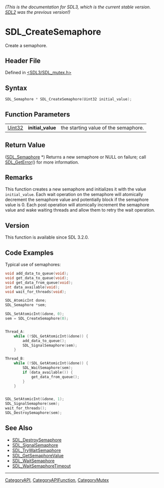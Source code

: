###### (This is the documentation for SDL3, which is the current stable version. [SDL2](https://wiki.libsdl.org/SDL2/) was the previous version!)
# SDL_CreateSemaphore

Create a semaphore.

## Header File

Defined in [<SDL3/SDL_mutex.h>](https://github.com/libsdl-org/SDL/blob/main/include/SDL3/SDL_mutex.h)

## Syntax

```c
SDL_Semaphore * SDL_CreateSemaphore(Uint32 initial_value);
```

## Function Parameters

|                  |                   |                                      |
| ---------------- | ----------------- | ------------------------------------ |
| [Uint32](Uint32) | **initial_value** | the starting value of the semaphore. |

## Return Value

([SDL_Semaphore](SDL_Semaphore) *) Returns a new semaphore or NULL on
failure; call [SDL_GetError](SDL_GetError)() for more information.

## Remarks

This function creates a new semaphore and initializes it with the value
`initial_value`. Each wait operation on the semaphore will atomically
decrement the semaphore value and potentially block if the semaphore value
is 0. Each post operation will atomically increment the semaphore value and
wake waiting threads and allow them to retry the wait operation.

## Version

This function is available since SDL 3.2.0.

## Code Examples

Typical use of semaphores:

```c
void add_data_to_queue(void);
void get_data_to_queue(void);
void get_data_from_queue(void);
int data_available(void);
void wait_for_threads(void);

SDL_AtomicInt done;
SDL_Semaphore *sem;

SDL_SetAtomicInt(&done, 0);
sem = SDL_CreateSemaphore(0);


Thread_A:
    while (!SDL_GetAtomicInt(&done)) {
        add_data_to_queue();
        SDL_SignalSemaphore(sem);
    }

Thread_B:
    while (!SDL_GetAtomicInt(&done)) {
        SDL_WaitSemaphore(sem);
        if (data_available()) {
            get_data_from_queue();
        }
    }


SDL_SetAtomicInt(&done, 1);
SDL_SignalSemaphore(sem);
wait_for_threads();
SDL_DestroySemaphore(sem);
```

## See Also

- [SDL_DestroySemaphore](SDL_DestroySemaphore)
- [SDL_SignalSemaphore](SDL_SignalSemaphore)
- [SDL_TryWaitSemaphore](SDL_TryWaitSemaphore)
- [SDL_GetSemaphoreValue](SDL_GetSemaphoreValue)
- [SDL_WaitSemaphore](SDL_WaitSemaphore)
- [SDL_WaitSemaphoreTimeout](SDL_WaitSemaphoreTimeout)

----
[CategoryAPI](CategoryAPI), [CategoryAPIFunction](CategoryAPIFunction), [CategoryMutex](CategoryMutex)

